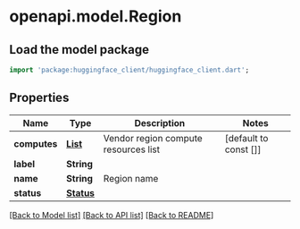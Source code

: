 # openapi.model.Region

## Load the model package
```dart
import 'package:huggingface_client/huggingface_client.dart';
```

## Properties
Name | Type | Description | Notes
------------ | ------------- | ------------- | -------------
**computes** | [**List<Compute>**](Compute.md) | Vendor region compute resources list | [default to const []]
**label** | **String** |  | 
**name** | **String** | Region name | 
**status** | [**Status**](Status.md) |  | 

[[Back to Model list]](../README.md#documentation-for-models) [[Back to API list]](../README.md#documentation-for-api-endpoints) [[Back to README]](../README.md)


